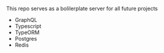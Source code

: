 This repo serves as a bolilerplate server for all future projects

* GraphQL
* Typescript
* TypeORM
* Postgres
* Redis
